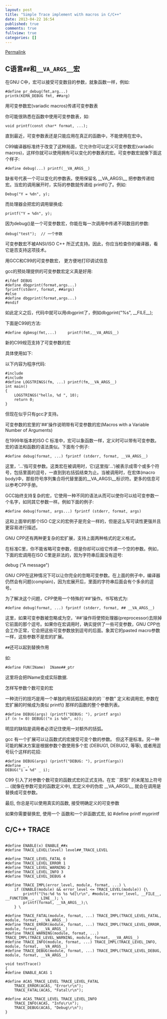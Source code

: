 ```yaml
---
layout: post
title: "Simple Trace implement with macros in C/C++"
date: 2013-04-22 16:54
published: true
comments: true
fullview: true
categories: []
---
```

[Permalink](http://www.cnblogs.com/alexshi/archive/2012/03/09/2388453.html "Permalink to C语言 ## __VA_ARGS__ 宏 - AlexShi")

## C语言`##`和`__VA_ARGS__`宏

在GNU C中，宏可以接受可变数目的参数，就象函数一样，例如:   


    #define pr_debug(fmt,arg...)  
    printk(KERN_DEBUG fmt, ##arg) 

用可变参数宏(variadic macros)传递可变参数表 
   
你可能很熟悉在函数中使用可变参数表，如: 

    void printf(const char* format, ...); 

直到最近，可变参数表还是只能应用在真正的函数中，不能使用在宏中。 

C99编译器标准终于改变了这种局面，它允许你可以定义可变参数宏(variadic macros)，这样你就可以使用拥有可以变化的参数表的宏。可变参数宏就像下面这个样子: 

    #define debug(...) printf(__VA_ARGS__) 

缺省号代表一个可以变化的参数表。使用保留名 \_\_VA\_ARGS\\_\_ 把参数传递给宏。当宏的调用展开时，实际的参数就传递给 printf()了。例如: 
   


    Debug("Y = %dn", y); 


   
而处理器会把宏的调用替换成: 
 
   


    printf("Y = %dn", y); 


   
因为debug()是一个可变参数宏，你能在每一次调用中传递不同数目的参数: 
 
   


    debug("test");  // 一个参数 


   
可变参数宏不被ANSI/ISO C++ 所正式支持。因此，你应当检查你的编译器，看它是否支持这项技术。 

用GCC和C99的可变参数宏， 更方便地打印调试信息 

gcc的预处理提供的可变参数宏定义真是好用: 
   


    #ifdef DEBUG 
    #define dbgprint(format,args...)  
    fprintf(stderr, format, ##args) 
    #else 
    #define dbgprint(format,args...) 
    #endif 

如此定义之后，代码中就可以用dbgprint了，例如dbgprint("%s", \_\_FILE\_\_); 

下面是C99的方法: 
   


    #define dgbmsg(fmt,...)     printf(fmt,__VA_ARGS__) 

新的C99规范支持了可变参数的宏 
   
具体使用如下: 

以下内容为程序代码: 

    #include  
    #include  
    #define LOGSTRINGS(fm, ...) printf(fm,__VA_ARGS__) 
    int main() 
    { 
        LOGSTRINGS("hello, %d ", 10); 
        return 0; 
    } 

但现在似乎只有gcc才支持。 
   
可变参数的宏里的'##'操作说明带有可变参数的宏(Macros with a Variable Number of Arguments) 
 
   
在1999年版本的ISO C 标准中，宏可以象函数一样，定义时可以带有可变参数。宏的语法和函数的语法类似。下面有个例子: 
 
   


    #define debug(format, ...) fprintf (stderr, format, __VA_ARGS__) 


   
这里，'...'指可变参数。这类宏在被调用时，它(这里指'...')被表示成零个或多个符号，包括里面的逗号，一直到到右括弧结束为止。当被调用时，在宏体(macro body)中，那些符号序列集合将代替里面的\_\_VA\_ARGS\\_\_标识符。更多的信息可以参考CPP手册。 
 
   
GCC始终支持复杂的宏，它使用一种不同的语法从而可以使你可以给可变参数一个名字，如同其它参数一样。例如下面的例子: 
 
   


    #define debug(format, args...) fprintf (stderr, format, args) 


   
这和上面举的那个ISO C定义的宏例子是完全一样的，但是这么写可读性更强并且更容易进行描述。 
 
   
GNU CPP还有两种更复杂的宏扩展，支持上面两种格式的定义格式。 
 
   
在标准C里，你不能省略可变参数，但是你却可以给它传递一个空的参数。例如，下面的宏调用在ISO C里是非法的，因为字符串后面没有逗号: 
 
   
debug ("A message") 
 
   
GNU CPP在这种情况下可以让你完全的忽略可变参数。在上面的例子中，编译器仍然会有问题(complain)，因为宏展开后，里面的字符串后面会有个多余的逗号。 

为了解决这个问题，CPP使用一个特殊的'##'操作。书写格式为: 
   


    #define debug(format, ...) fprintf (stderr, format, ## __VA_ARGS__) 

这里，如果可变参数被忽略或为空，'##'操作将使预处理器(preprocessor)去除掉它前面的那个逗号。如果你在宏调用时，确实提供了一些可变参数，GNU CPP也会工作正常，它会把这些可变参数放到逗号的后面。象其它的pasted macro参数一样，这些参数不是宏的扩展。 
   
`##`还可以起到替换作用
   
如: 

    #define FUN(IName)  IName##_ptr 


这里将会把IName变成实际数据. 

怎样写参数个数可变的宏 
   
一种流行的技巧是用一个单独的用括弧括起来的的 ``参数" 定义和调用宏, 参数在 宏扩展的时候成为类似 printf() 那样的函数的整个参数列表。 
 
   


    #define DEBUG(args) (printf("DEBUG: "), printf args) 
    if (n != 0) DEBUG(("n is %dn", n)); 


   
明显的缺陷是调用者必须记住使用一对额外的括弧。 
 
   
gcc 有一个扩展可以让函数式的宏接受可变个数的参数。 但这不是标准。另一种 可能的解决方案是根据参数个数使用多个宏 (DEBUG1, DEBUG2, 等等), 或者用逗号玩个这样的花招: 
 
   


    #define DEBUG(args) (printf("DEBUG: "), printf(args)) 
    #define _ , 
    DEBUG("i = %d" _ i); 

C99 引入了对参数个数可变的函数式宏的正式支持。在宏 ``原型" 的末尾加上符号 ... (就像在参数可变的函数定义中), 宏定义中的伪宏 \_\_VA\_ARGS\\_\_ 就会在调用是 替换成可变参数。 
   
最后, 你总是可以使用真实的函数, 接受明确定义的可变参数 

如果你需要替换宏, 使用一个 函数和一个非函数式宏, 如 #define printf myprintf  

## C/C++ TRACE
```

#define ENABLE(x) ENABLE_##x
#define TRACE_LEVEL(level) level##_TRACE_LEVEL

#define TRACE_LEVEL_FATAL 0
#define TRACE_LEVEL_ERROR 1
#define TRACE_LEVEL_WARNING 2
#define TRACE_LEVEL_INFO 3
#define TRACE_LEVEL_DEBUG 4

#define TRACE_IMPL(error_level, module, format, ...) \
    if (ENABLE(module) && error_level <= TRACE_LEVEL(module)) {\
        printf("[%s:%d %s %s %d]\r\n", #module, error_level, __FILE__, __FUNCTION__, __LINE__); \
        printf(format, __VA_ARGS__);\
    } \

#define TRACE_FATAL(module, format, ...) TRACE_IMPL(TRACE_LEVEL_FATAL, module, format, __VA_ARGS__)
#define TRACE_ERROR(module, format, ...) TRACE_IMPL(TRACE_LEVEL_ERROR, module, format, __VA_ARGS__)
#define TRACE_WARNING(module, format, ...) TRACE_IMPL(TRACE_LEVEL_WARNING, module, format, __VA_ARGS__)
#define TRACE_INFO(module, format, ...) TRACE_IMPL(TRACE_LEVEL_INFO, module, format, __VA_ARGS__)
#define TRACE_DEBUG(module, format, ...) TRACE_IMPL(TRACE_LEVEL_DEBUG, module, format, __VA_ARGS__)

void testTrace()
{
#define ENABLE_ACAS 1

#define ACAS_TRACE_LEVEL TRACE_LEVEL_FATAL
    TRACE_ERROR(ACAS, "Error\r\n");
    TRACE_FATAL(ACAS, "Fatal\r\n");

#define ACAS_TRACE_LEVEL TRACE_LEVEL_INFO
    TRACE_INFO(ACAS, "Info\r\n");
    TRACE_DEBUG(ACAS, "Debug\r\n");
}

```